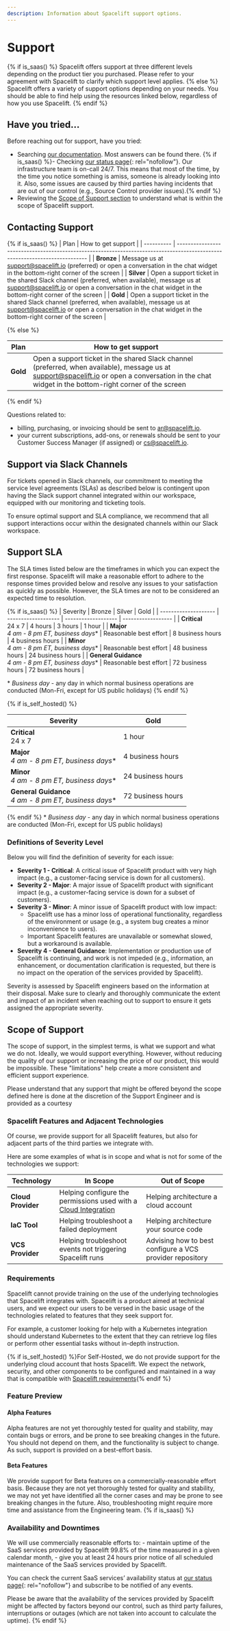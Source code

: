 ```yaml
---
description: Information about Spacelift support options.
---
```


# Support  

{% if is_saas() %}
Spacelift offers support at three different levels depending on the product tier you purchased. Please refer to your agreement with Spacelift to clarify which support level applies.
{% else %}
Spacelift offers a variety of support options depending on your needs. You should be able to find help using the resources linked below, regardless of how you use Spacelift.
{% endif %}

## Have you tried…  

Before reaching out for support, have you tried:

- Searching [our documentation](../../README.md). Most answers can be found there.
{% if is_saas() %}- Checking [our status page](https://spacelift.statuspage.io/){: rel="nofollow"}. Our infrastructure team is on-call 24/7. This means that most of the time, by the time you notice something is amiss, someone is already looking into it. Also, some issues are caused by third parties having incidents that are out of our control (e.g., Source Control provider issues).{% endif %}
- Reviewing the [Scope of Support section](./README.md#scope-of-support) to understand what is within the scope of Spacelift support.

## Contacting Support  

{% if is_saas() %}
| Plan       | How to get support                                                                                                          |
| ---------- | --------------------------------------------------------------------------------------------------------------------------- |
| **Bronze** | Message us at [support@spacelift.io](mailto:support@spacelift.io) (preferred) or open a conversation in the chat widget in the bottom-right corner of the screen |
| **Silver** | Open a support ticket in the shared Slack channel (preferred, when available), message us at [support@spacelift.io](mailto:support@spacelift.io) or open a conversation in the chat widget in the bottom-right corner of the screen |
| **Gold**   | Open a support ticket in the shared Slack channel (preferred, when available), message us at [support@spacelift.io](mailto:support@spacelift.io) or open a conversation in the chat widget in the bottom-right corner of the screen |

{% else %}

| Plan       | How to get support                                                                                                          |
| ---------- | --------------------------------------------------------------------------------------------------------------------------- |
| **Gold**   | Open a support ticket in the shared Slack channel (preferred, when available), message us at [support@spacelift.io](mailto:support@spacelift.io) or open a conversation in the chat widget in the bottom-right corner of the screen |

{% endif %}

Questions related to:

- billing, purchasing, or invoicing should be sent to [ar@spacelift.io](mailto:ar@spacelift.io).
- your current subscriptions, add-ons, or renewals should be sent to your Customer Success Manager (if assigned) or [cs@spacelift.io](mailto:cs@spacelift.io).

## Support via Slack Channels  

For tickets opened in Slack channels, our commitment to meeting the service level agreements (SLAs) as described below is contingent upon having the Slack support channel integrated within our workspace, equipped with our monitoring and ticketing tools.

To ensure optimal support and SLA compliance, we recommend that all support interactions occur within the designated channels within our Slack workspace.

## Support SLA  

The SLA times listed below are the timeframes in which you can expect the first response. Spacelift will make a reasonable effort to adhere to the response times provided below and resolve any issues to your satisfaction as quickly as possible. However, the SLA times are not to be considered an expected time to resolution.

{% if is_saas() %}
| Severity             | Bronze              | Silver              | Gold               |
| -------------------- | ------------------- | ------------------- | ------------------ |
| **Critical**<br>24 x 7                    | 4 hours             | 3 hours            | 1 hour             |
| **Major**<br>_4 am - 8 pm ET, business days_* | Reasonable best effort | 8 business hours   | 4 business hours   |
| **Minor**<br>_4 am - 8 pm ET, business days_* | Reasonable best effort | 48 business hours  | 24 business hours  |
| **General Guidance**<br>_4 am - 8 pm ET, business days_* | Reasonable best effort | 72 business hours  | 72 business hours  |

\* _Business day_ - any day in which normal business operations are conducted (Mon-Fri, except for US public holidays)
{% endif %}

{% if is_self_hosted() %}

| Severity             | Gold               |
| -------------------- | ------------------ |
| **Critical**<br>24 x 7                    | 1 hour             |
| **Major**<br>_4 am - 8 pm ET, business days_* | 4 business hours  |
| **Minor**<br>_4 am - 8 pm ET, business days_* | 24 business hours |
| **General Guidance**<br>_4 am - 8 pm ET, business days_* | 72 business hours |

{% endif %}
\* _Business day_ - any day in which normal business operations are conducted (Mon-Fri, except for US public holidays)

### Definitions of Severity Level  

Below you will find the definition of severity for each issue:

- **Severity 1 - Critical**: A critical issue of Spacelift product with very high impact (e.g., a customer-facing service is down for all customers).
- **Severity 2 - Major**: A major issue of Spacelift product with significant impact (e.g., a customer-facing service is down for a subset of customers).
- **Severity 3 - Minor**:  A minor issue of Spacelift product with low impact:
    - Spacelift use has a minor loss of operational functionality, regardless of the environment or usage (e.g., a system bug creates a minor inconvenience to users).
    - Important Spacelift features are unavailable or somewhat slowed, but a workaround is available.
- **Severity 4 - General Guidance**: Implementation or production use of Spacelift is continuing, and work is not impeded (e.g., information, an enhancement, or documentation clarification is requested, but there is no impact on the operation of the services provided by Spacelift).

Severity is assessed by Spacelift engineers based on the information at their disposal. Make sure to clearly and thoroughly communicate the extent and impact of an incident when reaching out to support to ensure it gets assigned the appropriate severity.

## Scope of Support  

The scope of support, in the simplest terms, is what we support and what we do not. Ideally, we would support everything. However, without reducing the quality of our support or increasing the price of our product, this would be impossible. These "limitations" help create a more consistent and efficient support experience.

Please understand that any support that might be offered beyond the scope defined here is done at the discretion of the Support Engineer and is provided as a courtesy

### Spacelift Features and Adjacent Technologies  

Of course, we provide support for all Spacelift features, but also for adjacent parts of the third parties we integrate with.

Here are some examples of what is in scope and what is not for some of the technologies we support:

| Technology         | In Scope                                                     | Out of Scope                                             |
| ------------------ | ------------------------------------------------------------ | -------------------------------------------------------- |
| **Cloud Provider** | Helping configure the permissions used with a [Cloud Integration](../../integrations/cloud-providers/README.md) | Helping architecture a cloud account                     |
| **IaC Tool**       | Helping troubleshoot a failed deployment                     | Helping architecture your source code                    |
| **VCS Provider**   | Helping troubleshoot events not triggering Spacelift runs    | Advising how to best configure a VCS provider repository |

### Requirements  

Spacelift cannot provide training on the use of the underlying technologies that Spacelift integrates with. Spacelift is a product aimed at technical users, and we expect our users to be versed in the basic usage of the technologies related to features that they seek support for.

For example, a customer looking for help with a Kubernetes integration should understand Kubernetes to the extent that they can retrieve log files or perform other essential tasks without in-depth instruction.

{% if is_self_hosted() %}For Self-Hosted, we do not provide support for the underlying cloud account that hosts Spacelift. We expect the network, security, and other components to be configured and maintained in a way that is compatible with [Spacelift requirements](../administration/install.md){% endif %}

### Feature Preview  

#### Alpha Features  

Alpha features are not yet thoroughly tested for quality and stability, may contain bugs or errors, and be prone to see breaking changes in the future. You should not depend on them, and the functionality is subject to change. As such, support is provided on a best-effort basis.

#### Beta Features  

We provide support for Beta features on a commercially-reasonable effort basis. Because they are not yet thoroughly tested for quality and stability, we may not yet have identified all the corner cases and may be prone to see breaking changes in the future. Also, troubleshooting might require more time and assistance from the Engineering team.
{% if is_saas() %}

### Availability and Downtimes  

We will use commercially reasonable efforts to:
    - maintain uptime of the SaaS services provided by Spacelift 99.8% of the time measured in a given calendar month,
    - give you at least 24 hours prior notice of all scheduled maintenance of the SaaS services provided by Spacelift.

You can check the current SaaS services’ availability status at [our status page](https://spacelift.statuspage.io/){: rel="nofollow"} and subscribe to be notified of any events.

Please be aware that the availability of the services provided by Spacelift might be affected by factors beyond our control, such as third party failures, interruptions or outages (which are not taken into account to calculate the uptime).
{% endif %}
